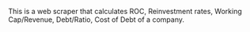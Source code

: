 This is a web scraper that calculates ROC, Reinvestment rates, Working Cap/Revenue, Debt/Ratio, Cost of Debt of a company.
